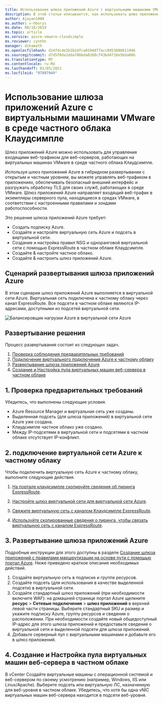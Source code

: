 ```yaml
---
title: Использование шлюза приложений Azure с виртуальными машинами VMware
description: В этой статье описывается, как использовать шлюз приложений Azure для управления входящими веб-трафиком для веб-серверов, работающих на виртуальных машинах VMware, с помощью среды частного облака Клаудсимпле.
author: Ajayan1008
ms.author: v-hborys
ms.date: 08/16/2019
ms.topic: article
ms.service: azure-vmware-cloudsimple
ms.reviewer: cynthn
manager: dikamath
ms.openlocfilehash: d14fdc4e2b2b1dfca8194077acc0453808611946
ms.sourcegitcommit: d7d5f0da1dda786bda0260cf43bd4716e5bda08b
ms.translationtype: MT
ms.contentlocale: ru-RU
ms.lasthandoff: 01/05/2021
ms.locfileid: "97897949"
---
```

# <a name="use-azure-application-gateway-with-vmware-virtual-machines-in-the-cloudsimple-private-cloud-environment"></a>Использование шлюза приложений Azure с виртуальными машинами VMware в среде частного облака Клаудсимпле

Шлюз приложений Azure можно использовать для управления входящими веб-трафиком для веб-серверов, работающих на виртуальных машинах VMware в среде частного облака Клаудсимпле.

Используя шлюз приложений Azure в гибридном развертывании с открытым и частным уровнем, вы можете управлять веб-трафиком в приложениях, обеспечивать безопасный внешний интерфейс и разгружать обработку TLS для своих служб, работающих в среде VMware. Шлюз приложений Azure направляет входящий веб-трафик в экземпляры серверного пула, находящиеся в средах VMware, в соответствии с настроенными правилами и зондами работоспособности.

Это решение шлюза приложений Azure требует:

* Создать подписку Azure.
* Создайте и настройте виртуальную сеть Azure и подсеть в виртуальной сети.
* Создание и настройка правил NSG и одноранговой виртуальной сети с помощью ExpressRoute в частном облаке Клаудсимпле.
* Создайте & настройте частное облако.
* Создайте & настроить шлюз приложений Azure.

## <a name="azure-application-gateway-deployment-scenario"></a>Сценарий развертывания шлюза приложений Azure

В этом сценарии шлюз приложений Azure выполняется в виртуальной сети Azure. Виртуальная сеть подключена к частному облаку через канал ExpressRoute. Все подсети в частном облаке являются IP-адресами, доступными из подсетей виртуальной сети.

![Балансировщик нагрузки Azure в виртуальной сети Azure](media/load-balancer-use-case.png)

## <a name="how-to-deploy-the-solution"></a>Развертывание решения

Процесс развертывания состоит из следующих задач.

1. [Проверка соблюдения предварительных требований](#1-verify-prerequisites)
2. [Подключение виртуального подключения Azure к частному облаку](#2-connect-your-azure-virtual-network-to-your-private-cloud)
3. [Развертывание шлюза приложений Azure](#3-deploy-an-azure-application-gateway)
4. [Создание и Настройка пула виртуальных машин веб-сервера в частном облаке](#4-create-and-configure-a-web-server-vm-pool-in-your-private-cloud)

## <a name="1-verify-prerequisites"></a>1. Проверка предварительных требований

Убедитесь, что выполнены следующие условия.

* Azure Resource Manager и виртуальная сеть уже созданы.
* Выделенная подсеть (для шлюза приложений) в виртуальной сети Azure уже создана.
* Клаудсимпле частное облако уже создано.
* Между IP-подсетями в виртуальной сети и подсетями в частном облаке отсутствует IP-конфликт.

## <a name="2-connect-your-azure-virtual-network-to-your-private-cloud"></a>2. подключение виртуальной сети Azure к частному облаку

Чтобы подключить виртуальную сеть Azure к частному облаку, выполните следующие действия.

1. [На портале клаудсимпле скопируйте сведения об пиринга ExpressRoute](virtual-network-connection.md).

2. [Настройте шлюз виртуальной сети для виртуальной сети Azure](../expressroute/expressroute-howto-add-gateway-portal-resource-manager.md).

3. [Свяжите виртуальную сеть с каналом Клаудсимпле ExpressRoute](../expressroute/expressroute-howto-linkvnet-portal-resource-manager.md#connect-a-vnet-to-a-circuit---different-subscription).

4. [Используйте скопированные сведения о пиринга, чтобы связать виртуальную сеть с каналом ExpressRoute](virtual-network-connection.md).

## <a name="3-deploy-an-azure-application-gateway"></a>3. Развертывание шлюза приложений Azure

Подробные инструкции для этого доступны в разделе [Создание шлюза приложений с правилами маршрутизации на основе пути с помощью портал Azure](../application-gateway/create-url-route-portal.md). Ниже приведено краткое описание необходимых действий.

1. Создайте виртуальную сеть в подписке и группе ресурсов.
2. Создайте подсеть (для использования в качестве выделенной подсети) в виртуальной сети.
3. Создайте стандартный шлюз приложений (при необходимости включите WAF): на домашней странице портал Azure щелкните **ресурс**  >  **Сетевые подключения**  >  **шлюз приложений** в верхней левой части страницы. Выберите стандартный SKU и размер и укажите подписку Azure, группу ресурсов и сведения о расположении. При необходимости создайте новый общедоступный IP-адрес для этого шлюза приложений и предоставьте сведения о виртуальной сети и выделенной подсети для шлюза приложений.
4. Добавьте серверный пул с виртуальными машинами и добавьте его в шлюз приложений.

## <a name="4-create-and-configure-a-web-server-vm-pool-in-your-private-cloud"></a>4. Создание и Настройка пула виртуальных машин веб-сервера в частном облаке

В vCenter Создайте виртуальные машины с операционной системой и веб-сервером по своему усмотрению (например, Windows, IIS или Linux/Apache). Выберите подсеть или виртуальную ЛС, назначенную для веб-уровня в частном облаке. Убедитесь, что хотя бы одна vNIC виртуальных машин веб-сервера находится в подсети веб-уровня.
